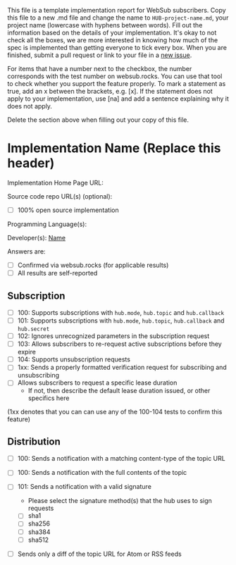 This file is a template implementation report for WebSub subscribers. Copy this file to a new .md file and change the name to `HUB-project-name.md`, your project name (lowercase with hyphens between words). Fill out the information based on the details of your implementation. It's okay to not check all the boxes, we are more interested in knowing how much of the spec is implemented than getting everyone to tick every box. When you are finished, submit a pull request or link to your file in a [new issue](https://github.com/w3c/websub/issues).

For items that have a number next to the checkbox, the number corresponds with the test number on websub.rocks. You can use that tool to check whether you support the feature properly. To mark a statement as true, add an x between the brackets, e.g. [x]. If the statement does not apply to your implementation, use [na] and add a sentence explaining why it does not apply.

Delete the section above when filling out your copy of this file.

# Implementation Name (Replace this header)

Implementation Home Page URL: 

Source code repo URL(s) (optional):
* [ ] 100% open source implementation

Programming Language(s): 

Developer(s): [Name](https://you.example.com)

Answers are:
* [ ] Confirmed via websub.rocks (for applicable results)
* [ ] All results are self-reported

## Subscription

* [ ] 100: Supports subscriptions with `hub.mode`, `hub.topic` and `hub.callback`
* [ ] 101: Supports subscriptions with `hub.mode`, `hub.topic`, `hub.callback` and `hub.secret`
* [ ] 102: Ignores unrecognized parameters in the subscription request
* [ ] 103: Allows subscribers to re-request active subscriptions before they expire
* [ ] 104: Supports unsubscription requests
* [ ] 1xx: Sends a properly formatted verification request for subscribing and unsubscribing
* [ ] Allows subscribers to request a specific lease duration
  * If not, then describe the default lease duration issued, or other specifics here

(1xx denotes that you can can use any of the 100-104 tests to confirm this feature)

## Distribution

* [ ] 100: Sends a notification with a matching content-type of the topic URL
* [ ] 100: Sends a notification with the full contents of the topic
* [ ] 101: Sends a notification with a valid signature
  * Please select the signature method(s) that the hub uses to sign requests
  * [ ] sha1
  * [ ] sha256
  * [ ] sha384
  * [ ] sha512
* [ ] Sends only a diff of the topic URL for Atom or RSS feeds

